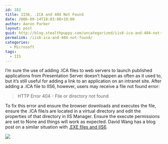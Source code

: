 ```yaml
---
id: 182
title: IIS6, .ICA and 404 Not Found
date: 2006-09-14T18:03:00+10:00
author: Aaron Parker
layout: post
guid: http://blog.stealthpuppy.com/uncategorized/iis6-ica-and-404-not-found
permalink: /iis6-ica-and-404-not-found/
categories:
  - Microsoft
tags:
  - IIS
---
```

I&#8217;m sure the use of adding .ICA files to web servers to launch published applications from Presentation Server doesn&#8217;t happen as often as it used to, but it&#8217;s still useful for adding a link to an application on an intranet site. After adding a .ICA file to IIS6, however, users may receive a file not found error:

> HTTP Error 404 - File or directory not found

To fix this error and ensure the browser downloads and executes the file, ensure the .ICA file/s are located in a virtual directory and edit the properties of that directory in IIS Manager. Ensure the execute permissions are set to None and things will work as expected. David Wang has a blog post on a similar situation with [.EXE files and IIS6](http://blogs.msdn.com/david.wang/archive/2005/07/11/Allow_file_downloads_on_IIS_6.aspx).

![](http://stealthpuppy.com/wp-content/uploads/2006/09/1000.14.110.IISAppFolder.png)